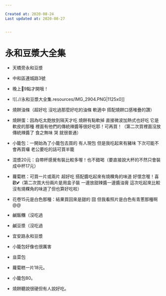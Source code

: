 ```yaml
---

Created at: 2020-08-24
Last updated at: 2020-08-27


---
```


# 永和豆漿大全集


* 天橋旁永和豆漿
* 中和區連城路3號 
* 晚上🌃9點才開哦！
* ![[.//永和豆漿大全集.resources/IMG_2904.PNG\|1125x0]]
* 燒餅油條（超好吃 沒吃過那麼好吃的油條 軟適中 搭配燒餅口感堆疊的讚）
* 燒餅蛋：因為吃太飽放到隔天才吃 燒餅有點軟掉 直接微波加熱式也好吃 它是軟皮的那種 裡面有他們的傳統辣醬等很好吃耶！可再買！（第二次買裡面沒放傳統辣醬了 食之無味 哭 就很普通）
* 小籠包：一開始為了小籠包去買的 有人現包 但是我吃起來有豬味 下次可能不會再買囉 老公要吃的話可買半籠
* 混漿20元：自帶杯感覺有裝比較多喔！也不錯喝（要直接說大杯的不然只會裝成中杯17元）
* 蘿蔔糕：可買一片或兩片 超好吃 搭配醬吃起來有燒粿角的味道 好懷念喔！喜歡💕（第二次買大份兩片是用盒子裝 一邊放甜辣醬一邊醬油膏 這次吃起來比較沒有燒粿角的味道了但也算好吃啦）
* 花卷15元是白色那種：結果買回來是甜的 囧 但我看照片是白色有青蔥那種啊@@
* 鹹飯糰（沒吃過
* 鹹豆漿（沒吃過

* 宜安路永和豆漿
* 小籠包好像也很厲害
* 韭菜包
* 蘿蔔糕一片18元。
* 小籠包80。
* 燒餅聽說很硬但有人說好吃。

